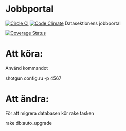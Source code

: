Jobbportal
==========
[![Circle
CI](https://circleci.com/gh/sajmoon/Jobbportal/tree/master.svg?style=svg)](https://circleci.com/gh/sajmoon/Jobbportal/tree/master)
[![Code
Climate](https://codeclimate.com/github/sajmoon/Jobbportal/badges/gpa.svg)](https://codeclimate.com/github/sajmoon/Jobbportal)
Datasektionens jobbportal

[![Coverage
Status](https://coveralls.io/repos/sajmoon/Jobbportal/badge.png)](https://coveralls.io/r/sajmoon/Jobbportal)

Att köra:
=========

Använd kommandot

shotgun config.ru -p 4567

Att ändra:
==========

För att migrera databasen kör rake tasken


rake db:auto_upgrade
